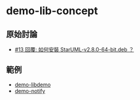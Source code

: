 
# demo-lib-concept


## 原始討論

* [#13 回覆: 如何安裝 StarUML-v2.8.0-64-bit.deb ？](https://www.ubuntu-tw.org/modules/newbb/viewtopic.php?post_id=356984#forumpost356984)


## 範例

* [demo-libdemo](demo-libdemo)
* [demo-notify](demo-notify)
